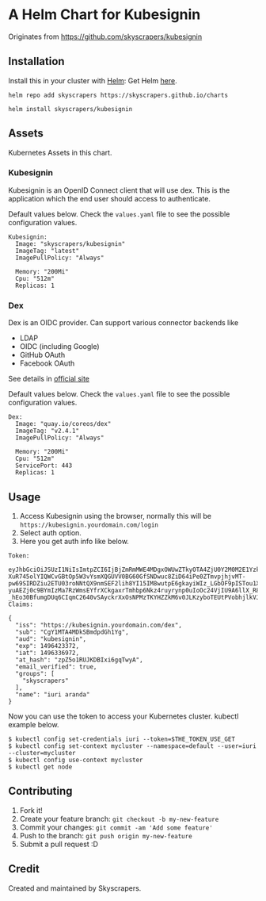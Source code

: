 # A Helm Chart for Kubesignin

Originates from https://github.com/skyscrapers/kubesignin

## Installation

Install this in your cluster with [Helm](https://github.com/kubernetes/helm):
Get Helm [here](https://github.com/kubernetes/helm/blob/master/docs/install.md).

```
helm repo add skyscrapers https://skyscrapers.github.io/charts
```
```
helm install skyscrapers/kubesignin
```

## Assets

Kubernetes Assets in this chart.

### Kubesignin

Kubesignin is an OpenID Connect client that will use dex.
This is the application which the end user should access to authenticate.

Default values below. Check the `values.yaml` file to see the possible configuration values.

```
Kubesignin:
  Image: "skyscrapers/kubesignin"
  ImageTag: "latest"
  ImagePullPolicy: "Always"

  Memory: "200Mi"
  Cpu: "512m"
  Replicas: 1
```

### Dex

Dex is an OIDC provider.
Can support various connector backends like
  - LDAP
  - OIDC (including Google)
  - GitHub OAuth
  - Facebook OAuth

See details in [official site](https://github.com/coreos/dex)

Default values below. Check the `values.yaml` file to see the possible configuration values.

```
Dex:
  Image: "quay.io/coreos/dex"
  ImageTag: "v2.4.1"
  ImagePullPolicy: "Always"

  Memory: "200Mi"
  Cpu: "512m"
  ServicePort: 443
  Replicas: 1
```

## Usage

1. Access Kubesignin using the browser, normally this will be `https://kubesignin.yourdomain.com/login`
2. Select auth option.
3. Here you get auth info like below.

```
Token:

eyJhbGciOiJSUzI1NiIsImtpZCI6IjBjZmRmMWE4MDgxOWUwZTkyOTA4ZjU0Y2M0M2E1Yzk2OTg0YWU1YzgifQ.eyJpc3MiOiJodHRwczovL2t1YmVzaWduaW4udGVzdC5za3lzY3JhcGUucnMvZGV4Iiwic3ViIjoiQ2dZMU1UQTRNRGtTQm1kcGRHaDFZZyIsImF1ZCI6Imt1YmVzaWduaW4iLCJleHAiOjE0OTY0MjMzNzIsImlhdCI6MTQ5NjMzNjk3MiwiYXRfaGFzaCI6InpwWjVvMVJVSktEQkl4aTZncVR3eUEiLCJlbWFpbF92ZXJpZmllZCI6dHJ1ZSwiZ3JvdXBzIjpbInNreXNjcmFwZXJzIiwidGVhbWxlYWRlci1ib3RzIl0sIm5hbWUiOiJpdXJpIGFyYW5kYSJ9.yTLYCC1KG_-XuR745olYIQWCvGBtOp5W3vYsmXQGUVV0BG60GfSNDwuc8ZiD64iPe0ZTmvpjhjvMT-pw69SIRDZiu2ETU03roNNtQX9nmSEF2lih8YI15IM8wutpE6gkayiWIz_LGbOF9pISTou1XZ-yuAEZj0c9BYmIzMa7RzWmsEYfrXCkgaxrTmhbp6Nkz4ruyrynp0uIoOc24VjIU9A6llX_R8Y75oup6-_hEo30BfumgDUq6CIqmC2640vSAyckrXxOsNPMzTKYHZZkM6v0JLKzyboTEUtPVobhjlkVJb_rsKpLfeDW_UUvWc3BwUdBGuVIzExPx_I1_PnTXQ
Claims:

{
  "iss": "https://kubesignin.yourdomain.com/dex",
  "sub": "CgY1MTA4MDkSBmdpdGh1Yg",
  "aud": "kubesignin",
  "exp": 1496423372,
  "iat": 1496336972,
  "at_hash": "zpZ5o1RUJKDBIxi6gqTwyA",
  "email_verified": true,
  "groups": [
    "skyscrapers"
  ],
  "name": "iuri aranda"
}
```

Now you can use the token to access your Kubernetes cluster. kubectl example below.
```
$ kubectl config set-credentials iuri --token=$THE_TOKEN_USE_GET
$ kubectl config set-context mycluster --namespace=default --user=iuri --cluster=mycluster
$ kubectl config use-context mycluster
$ kubectl get node
```

## Contributing

1. Fork it!
2. Create your feature branch: `git checkout -b my-new-feature`
3. Commit your changes: `git commit -am 'Add some feature'`
4. Push to the branch: `git push origin my-new-feature`
5. Submit a pull request :D

## Credit

Created and maintained by Skyscrapers.
